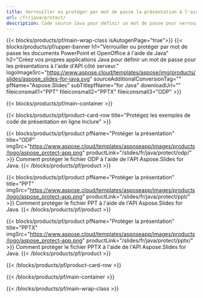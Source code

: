 ```yaml
---
title: Verrouiller ou protéger par mot de passe la présentation à l'aide de Java
url: /fr/java/protect/
description: Code source Java pour définir un mot de passe pour verrouiller la présentation
---
```


{{< blocks/products/pf/main-wrap-class isAutogenPage="true">}}
{{< blocks/products/pf/upper-banner h1="Verrouiller ou protéger par mot de passe les documents PowerPoint et OpenOffice à l'aide de Java" h2="Créez vos propres applications Java pour définir un mot de passe pour les présentations à l'aide d'API côté serveur." logoImageSrc="https://www.aspose.cloud/templates/aspose/img/products/slides/aspose_slides-for-java.svg" sourceAdditionalConversionTag="" pfName="Aspose.Slides" subTitlepfName="for Java" downloadUrl="" fileiconsmall1="PPT" fileiconsmall2="PPTX" fileiconsmall3="ODP" >}}

{{< blocks/products/pf/main-container >}}

{{< blocks/products/pf/product-card-row title="Protégez les exemples de code de présentation en ligne Inclure" >}}

{{< blocks/products/pf/product pfName="Protéger la présentation" title="ODP" imgSrc="https://www.aspose.cloud/templates/asposeapp/images/products/logo/aspose_protect-app.png" productLink="/slides/fr/java/protect/odp/" >}}
Comment protéger le fichier ODP à l'aide de l'API Aspose.Slides for Java.
{{< /blocks/products/pf/product >}}

{{< blocks/products/pf/product pfName="Protéger la présentation" title="PPT" imgSrc="https://www.aspose.cloud/templates/asposeapp/images/products/logo/aspose_protect-app.png" productLink="/slides/fr/java/protect/ppt/" >}}
Comment protéger le fichier PPT à l'aide de l'API Aspose.Slides for Java.
{{< /blocks/products/pf/product >}}

{{< blocks/products/pf/product pfName="Protéger la présentation" title="PPTX" imgSrc="https://www.aspose.cloud/templates/asposeapp/images/products/logo/aspose_protect-app.png" productLink="/slides/fr/java/protect/pptx/" >}}
Comment protéger le fichier PPTX à l'aide de l'API Aspose.Slides for Java.
{{< /blocks/products/pf/product >}}



{{< /blocks/products/pf/product-card-row >}}

{{< /blocks/products/pf/main-container >}}
    
{{< /blocks/products/pf/main-wrap-class >}}
